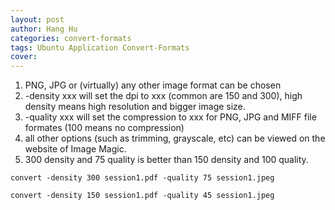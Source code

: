 ```yaml
---
layout: post
author: Hang Hu
categories: convert-formats
tags: Ubuntu Application Convert-Formats 
cover: 
---
```


1. PNG, JPG or (virtually) any other image format can be chosen
2. -density xxx will set the dpi to xxx (common are 150 and 300), high density means high resolution and bigger image size. 
3. -quality xxx will set the compression to xxx for PNG, JPG and MIFF file formates (100 means no compression)
4.  all other options (such as trimming, grayscale, etc) can be viewed on the website of Image Magic.
5. 300 density  and 75 quality is better than 150 density and 100 quality.

```
convert -density 300 session1.pdf -quality 75 session1.jpeg
```

```
convert -density 150 session1.pdf -quality 45 session1.jpeg
```
